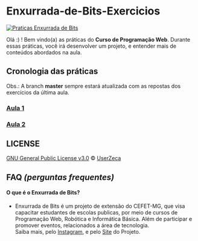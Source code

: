 # Enxurrada-de-Bits-Exercicios
[![Praticas Enxurrada de Bits](https://img.shields.io/badge/Enxurrada%20de%20Bits-pr%C3%A1ticas-green)](https://github.com/UserZeca/Enxurrada-de-Bits-Exercicios/edit/master/README.md)

Olá :) ! Bem vindo(a) as práticas do **Curso de Programação Web**.
Durante essas práticas, você irá desenvolver um projeto, e entender mais de conteúdos abordados na aula.


## Cronologia das práticas

Obs.: A branch **master** sempre estará atualizada com as repostas dos exercícios da última aula.

### [Aula 1](https://github.com/UserZeca/Enxurrada-de-Bits-Exercicios/tree/aula1-exercicios)  
### [Aula 2](https://github.com/UserZeca/Enxurrada-de-Bits-Exercicios/tree/aula2-exercicios)


## LICENSE

[GNU General Public License v3.0](https://github.com/UserZeca/Enxurrada-de-Bits-Exercicios/blob/master/LICENSE) © [UserZeca](https://github.com/UserZeca)
 
## FAQ *(perguntas frequentes)*

#### O que é o **Enxurrada de Bits**?
+ Enxurrada de Bits é um projeto de extensão do CEFET-MG, que visa capacitar estudantes de escolas publicas, por meio de cursos de Programação Web, Robótica e Informática Básica. Além de participar e promover eventos, relacionados a área de tecnologia.</br> Saiba mais, pelo [Instagram](https://www.instagram.com/enxurradadebits/?hl=pt-br), e pelo [Site](http://www.enxurradadebits.cefetmg.br/o-enxurrada-de-bits/) do Projeto.

